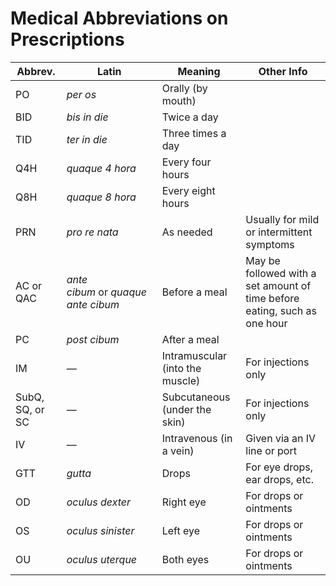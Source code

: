 # Medical Abbreviations on Prescriptions

| Abbrev.         | Latin                               | Meaning                         | Other Info                                                                |
| --------------- | ----------------------------------- | ------------------------------- | ------------------------------------------------------------------------- |
| PO              | _per os_                            | Orally (by mouth)               |                                                                           |
| BID             | _bis in die_                        | Twice a day                     |                                                                           |
| TID             | _ter in die_                        | Three times a day               |                                                                           |
| Q4H             | _quaque 4 hora_                     | Every four hours                |                                                                           |
| Q8H             | _quaque 8 hora_                     | Every eight hours               |                                                                           |
| PRN             | _pro re nata_                       | As needed                       | Usually for mild or intermittent symptoms                                 |
| AC or QAC       | _ante cibum_ or _quaque ante cibum_ | Before a meal                   | May be followed with a set amount of time before eating, such as one hour |
| PC              | _post cibum_                        | After a meal                    |                                                                           |
| IM              | —                                   | Intramuscular (into the muscle) | For injections only                                                       |
| SubQ, SQ, or SC | —                                   | Subcutaneous (under the skin)   | For injections only                                                       |
| IV              | —                                   | Intravenous (in a vein)         | Given via an IV line or port                                              |
| GTT             | _gutta_                             | Drops                           | For eye drops, ear drops, etc.                                            |
| OD              | _oculus dexter_                     | Right eye                       | For drops or ointments                                                    |
| OS              | _oculus sinister_                   | Left eye                        | For drops or ointments                                                    |
| OU              | _oculus uterque_                    | Both eyes                       | For drops or ointments                                                    |
